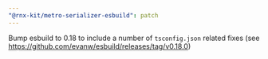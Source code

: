 ```yaml
---
"@rnx-kit/metro-serializer-esbuild": patch
---
```


Bump esbuild to 0.18 to include a number of `tsconfig.json` related fixes (see https://github.com/evanw/esbuild/releases/tag/v0.18.0)
